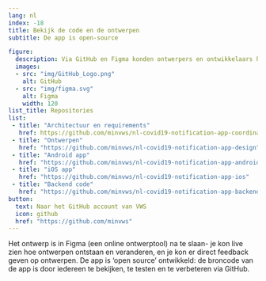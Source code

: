 ```yaml
---
lang: nl
index: -18
title: Bekijk de code en de ontwerpen
subtitle: De app is open-source

figure:
  description: Via GitHub en Figma konden ontwerpers en ontwikkelaars hun feedback geven. Zo maken we de app nog robuuster
  images:
  - src: "img/GitHub_Logo.png"
    alt: GitHub
  - src: "img/figma.svg"
    alt: Figma
    width: 120
list_title: Repositories
list:
 - title: "Architectuur en requirements"
   href: https://github.com/minvws/nl-covid19-notification-app-coordination
 - title: "Ontwerpen"
   href: "https://github.com/minvws/nl-covid19-notification-app-design"
 - title: "Android app"
   href: "https://github.com/minvws/nl-covid19-notification-app-android"
 - title: "iOS app"
   href: "https://github.com/minvws/nl-covid19-notification-app-ios"
 - title: "Backend code"
   href: "https://github.com/minvws/nl-covid19-notification-app-backend"
button:
  text: Naar het GitHub account van VWS
  icon: github
  href: "https://github.com/minvws"
---
```

Het ontwerp is in Figma (een online ontwerptool) na te slaan- je kon live zien
hoe ontwerpen ontstaan en veranderen, en je kon er direct feedback geven op
ontwerpen. De app is ‘open source’ ontwikkeld: de broncode van de app is door iedereen te bekijken, te testen en te verbeteren via GitHub. 


